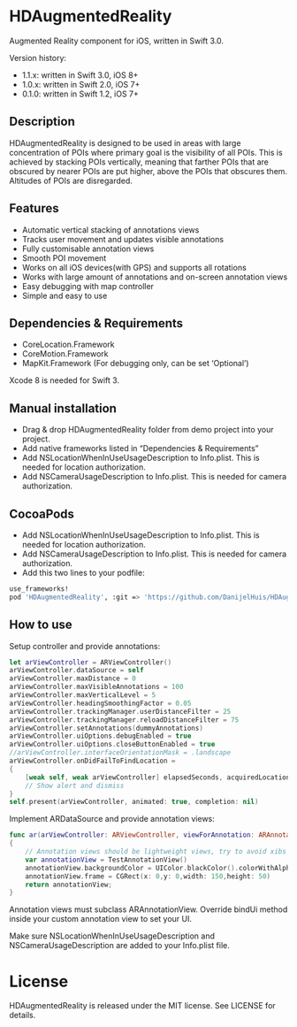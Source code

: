 # HDAugmentedReality

Augmented Reality component for iOS, written in Swift 3.0.

Version history:
- 1.1.x: written in Swift 3.0, iOS 8+
- 1.0.x: written in Swift 2.0, iOS 7+
- 0.1.0: written in Swift 1.2, iOS 7+

## Description

HDAugmentedReality is designed to be used in areas with large concentration of POIs where
primary goal is the visibility of all POIs. This is achieved by stacking POIs vertically, meaning
that farther POIs that are obscured by nearer POIs are put higher, above the POIs that obscures them. 
Altitudes of POIs are disregarded.

## Features

- Automatic vertical stacking of annotations views
- Tracks user movement and updates visible annotations
- Fully customisable annotation views
- Smooth POI movement
- Works on all iOS devices(with GPS) and supports all rotations
- Works with large amount of annotations and on-screen annotation views
- Easy debugging with map controller
- Simple and easy to use

## Dependencies & Requirements

- CoreLocation.Framework
- CoreMotion.Framework
- MapKit.Framework (For debugging only, can be set ‘Optional’)

Xcode 8 is needed for Swift 3.

## Manual installation

- Drag & drop HDAugmentedReality folder from demo project into your project.
- Add native frameworks listed in “Dependencies & Requirements”
- Add NSLocationWhenInUseUsageDescription to Info.plist. This is needed for location authorization.
- Add NSCameraUsageDescription to Info.plist. This is needed for camera authorization.

## CocoaPods

- Add NSLocationWhenInUseUsageDescription to Info.plist. This is needed for location authorization.
- Add NSCameraUsageDescription to Info.plist. This is needed for camera authorization.
- Add this two lines to your podfile: 
```bash
use_frameworks!
pod 'HDAugmentedReality', :git => 'https://github.com/DanijelHuis/HDAugmentedReality.git'
```

## How to use
Setup controller and provide annotations:
```swift
let arViewController = ARViewController()
arViewController.dataSource = self
arViewController.maxDistance = 0
arViewController.maxVisibleAnnotations = 100
arViewController.maxVerticalLevel = 5
arViewController.headingSmoothingFactor = 0.05
arViewController.trackingManager.userDistanceFilter = 25
arViewController.trackingManager.reloadDistanceFilter = 75
arViewController.setAnnotations(dummyAnnotations)
arViewController.uiOptions.debugEnabled = true
arViewController.uiOptions.closeButtonEnabled = true
//arViewController.interfaceOrientationMask = .landscape
arViewController.onDidFailToFindLocation =
{
    [weak self, weak arViewController] elapsedSeconds, acquiredLocationBefore in
    // Show alert and dismiss
}
self.present(arViewController, animated: true, completion: nil)
```
Implement ARDataSource and provide annotation views:
```swift
func ar(arViewController: ARViewController, viewForAnnotation: ARAnnotation) -> ARAnnotationView
{
    // Annotation views should be lightweight views, try to avoid xibs and autolayout all together.
    var annotationView = TestAnnotationView()
    annotationView.backgroundColor = UIColor.blackColor().colorWithAlphaComponent(0.5)
    annotationView.frame = CGRect(x: 0,y: 0,width: 150,height: 50)
    return annotationView;
}
```
Annotation views must subclass ARAnnotationView. Override bindUi method inside your custom annotation view to set your UI.

Make sure NSLocationWhenInUseUsageDescription and NSCameraUsageDescription are added to your Info.plist file.

# License 

HDAugmentedReality is released under the MIT license. See LICENSE for details.

